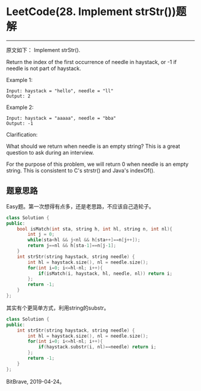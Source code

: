# LeetCode(28. Implement strStr())题解
------
原文如下：
Implement strStr().

Return the index of the first occurrence of needle in haystack, or -1 if needle is not part of haystack.

Example 1:

    Input: haystack = "hello", needle = "ll"
    Output: 2
Example 2:

    Input: haystack = "aaaaa", needle = "bba"
    Output: -1
Clarification:

What should we return when needle is an empty string? This is a great question to ask during an interview.

For the purpose of this problem, we will return 0 when needle is an empty string. This is consistent to C's strstr() and Java's indexOf().

## 题意思路
Easy题。第一次想得有点多，还是老思路，不应该自己造轮子。

```c++
class Solution {
public:
    bool isMatch(int sta, string h, int hl, string n, int nl){
        int j = 0;
        while(sta<hl && j<nl && h[sta++]==n[j++]);
        return j==nl && h[sta-1]==n[j-1];
    }
    int strStr(string haystack, string needle) {
        int hl = haystack.size(), nl = needle.size();
        for(int i=0; i<=hl-nl; i++){
            if(isMatch(i, haystack, hl, needle, nl)) return i;
        };
        return -1;
    }
};
```

其实有个更简单方式，利用string的substr。

```c++
class Solution {
public:
    int strStr(string haystack, string needle) {
        int hl = haystack.size(), nl = needle.size();
        for(int i=0; i<=hl-nl; i++){
            if(haystack.substr(i, nl)==needle) return i;
        };
        return -1;
    }
};
```

BitBrave, 2019-04-24。